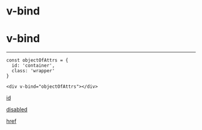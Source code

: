 # v-bind

# v-bind

---

```
const objectOfAttrs = {
  id: 'container',
  class: 'wrapper'
}

<div v-bind="objectOfAttrs"></div>

```

[id](id%20b3e669c34fb3440a907aa7a070886422.md)

[disabled](disabled%202c0a09bd2e55415bad3919a4915b9f1b.md)

[href](href%202a359a7f2c894f76ba93eee958d47d99.md)
